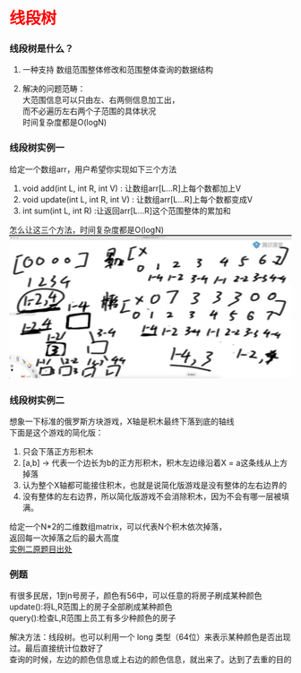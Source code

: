 # <font color="red">**线段树**</font>

### 线段树是什么？
1. 一种支持 数组范围整体修改和范围整体查询的数据结构    

2. 解决的问题范畴：  
大范围信息可以只由左、右两侧信息加工出，  
而不必遍历左右两个子范围的具体状况  
时间复杂度都是O(logN)  

### 线段树实例一
给定一个数组arr，用户希望你实现如下三个方法  
1. void add(int L, int R, int V) :  让数组arr[L…R]上每个数都加上V  
2. void update(int L, int R, int V) :  让数组arr[L…R]上每个数都变成V  
3. int sum(int L, int R) :让返回arr[L…R]这个范围整体的累加和  

怎么让这三个方法，时间复杂度都是O(logN)  
![图解](img.png)

### 线段树实例二
想象一下标准的俄罗斯方块游戏，X轴是积木最终下落到底的轴线  
下面是这个游戏的简化版：    
1. 只会下落正方形积木    
2. [a,b] -> 代表一个边长为b的正方形积木，积木左边缘沿着X = a这条线从上方掉落    
3. 认为整个X轴都可能接住积木，也就是说简化版游戏是没有整体的左右边界的   
4. 没有整体的左右边界，所以简化版游戏不会消除积木，因为不会有哪一层被填满。   


给定一个N*2的二维数组matrix，可以代表N个积木依次掉落，  
返回每一次掉落之后的最大高度  
[实例二原题目出处](https://leetcode.com/problems/falling-squares/)


### 例题
有很多民居，1到n号房子，颜色有56中，可以任意的将房子刷成某种颜色  
update():将L,R范围上的房子全部刷成某种颜色  
query():检查L,R范围上员工有多少种颜色的房子  
  
解决方法：线段树。也可以利用一个 long 类型（64位）来表示某种颜色是否出现过。最后直接统计位数好了  
查询的时候，左边的颜色信息或上右边的颜色信息，就出来了。达到了去重的目的
